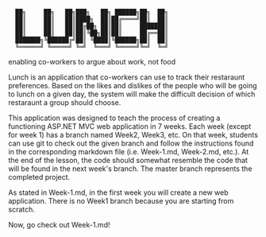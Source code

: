 ﻿
      ██╗     ██╗   ██╗███╗   ██╗ ██████╗██╗  ██╗
      ██║     ██║   ██║████╗  ██║██╔════╝██║  ██║
      ██║     ██║   ██║██╔██╗ ██║██║     ███████║
      ██║     ██║   ██║██║╚██╗██║██║     ██╔══██║
      ███████╗╚██████╔╝██║ ╚████║╚██████╗██║  ██║
      ╚══════╝ ╚═════╝ ╚═╝  ╚═══╝ ╚═════╝╚═╝  ╚═╝
   enabling co-workers to argue about work, not food

Lunch is an application that co-workers can use to track their restaraunt preferences. Based on the likes and
dislikes of the people who will be going to lunch on a given day, the system will make the difficult decision
of which restaraunt a group should choose.

This application was designed to teach the process of creating a functioning ASP.NET MVC web application in 7
weeks. Each week (except for week 1) has a branch named Week2, Week3, etc. On that week, students can use git
to check out the given branch and follow the instructions found in the corresponding markdown file (i.e.
Week-1.md, Week-2.md, etc.). At the end of the lesson, the code should somewhat resemble the code that will
be found in the next week's branch. The master branch represents the completed project.

As stated in Week-1.md, in the first week you will create a new web application. There is no Week1 branch
because you are starting from scratch.

Now, go check out Week-1.md!
